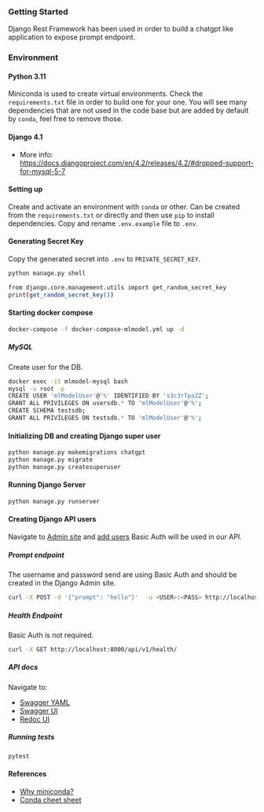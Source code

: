 ### Getting Started

Django Rest Framework has been used in order to build a chatgpt like application to expose prompt endpoint. 

### Environment

#### Python 3.11

Miniconda is used to create virtual environments. Check the `requirements.txt` file in order to build one for your one.
You will see many dependencies that are not used in the code base but are added by default by `conda`, feel free to remove those.

#### Django 4.1

- More info: https://docs.djangoproject.com/en/4.2/releases/4.2/#dropped-support-for-mysql-5-7

#### Setting up

Create and activate an environment with `conda` or other. Can be created from the `requirements.txt` or directly and then use `pip` to install dependencies.
Copy and rename `.env.example` file to `.env`.

#### Generating Secret Key

Copy the generated secret into `.env` to `PRIVATE_SECRET_KEY`.

```bash
python manage.py shell

from django.core.management.utils import get_random_secret_key
print(get_random_secret_key())
```

#### Starting docker compose

```bash
docker-compose -f docker-compose-mlmodel.yml up -d
```

##### MySQL

Create user for the DB.

```bash
docker exec -it mlmodel-mysql bash
mysql -u root -p
CREATE USER 'mlModelUser'@'%' IDENTIFIED BY 's3c3rTpaZZ';
GRANT ALL PRIVILEGES ON usersdb.* TO 'mlModelUser'@'%';
CREATE SCHEMA testsdb;
GRANT ALL PRIVILEGES ON testsdb.* TO 'mlModelUser'@'%';
```

#### Initializing DB and creating Django super user

```bash
python manage.py makemigrations chatgpt
python manage.py migrate
python manage.py createsuperuser
```

#### Running Django Server

````bash
python manage.py runserver
````

#### Creating Django API users

Navigate to [Admin site](http://localhost:8000/admin/) and [add users](https://docs.djangoproject.com/en/dev/topics/auth/default/#id6)
Basic Auth will be used in our API.

##### Prompt endpoint

The username and password send are using Basic Auth and should be created in the Django Admin site.

```bash
curl -X POST -d '{"prompt": "hello"}'  -u <USER>:<PASS> http://localhost:8000/api/v1/call_model/
```

##### Health Endpoint

Basic Auth is not required.

```bash
curl -X GET http://localhost:8000/api/v1/health/
```

##### API docs

Navigate to:
- [Swagger YAML](http://localhost:8000/api/v1/schema/)
- [Swagger UI](http://localhost:8000/api/v1/schema/swagger-ui/)
- [Redoc UI](http://localhost:8000/api/v1/schema/redoc/)

##### Running tests

```bash
pytest
```

#### References

- [Why miniconda?](https://docs.anaconda.com/free/distro-or-miniconda/)
- [Conda cheet sheet](https://docs.conda.io/projects/conda/en/latest/_downloads/843d9e0198f2a193a3484886fa28163c/conda-cheatsheet.pdf)
